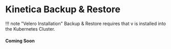 # Kinetica Backup & Restore

!!! note "Velero Installation"
    Backup & Restore requires that v
    is installed into the Kubernetes Cluster.

#### Coming Soon